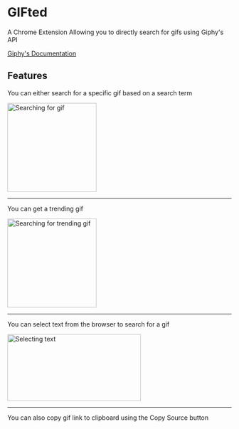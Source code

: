 # GIFted
A Chrome Extension Allowing you to directly search for gifs using Giphy's API

[Giphy's Documentation](https://developers.giphy.com/docs/)


## Features

You can either search for a specific gif based on a search term

<img src="https://media.giphy.com/media/QM8qscDjiO7JwtWNN3/giphy.gif" width="200" height="200" alt="Searching for gif" />

---
You can get a trending gif

<img src="https://media.giphy.com/media/xiYdnehq7t7g91Qx5W/giphy.gif" width="200" height="200" alt="Searching for trending gif"/>

---
You can select text from the browser to search for a gif

<img src="https://media.giphy.com/media/RZmNbsXTqjDFHhEd7r/giphy.gif" width="300" height="150" alt="Selecting text" />

---

You can also copy gif link to clipboard using the Copy Source button
